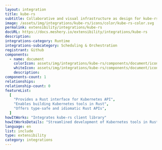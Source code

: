 ```yaml
---
layout: integration
title: kube-rs
subtitle: Collaborative and visual infrastructure as design for kube-rs
image: /assets/img/integrations/kube-rs/icons/color/kube-rs-color.svg
permalink: extensibility/integrations/kube-rs
docURL: https://docs.meshery.io/extensibility/integrations/kube-rs
description:
integrations-category: Runtime
integrations-subcategory: Scheduling & Orchestration
registrant: Github
components:
  - name: document
    colorIcon: assets/img/integrations/kube-rs/components/document/icons/color/document-color.svg
    whiteIcon: assets/img/integrations/kube-rs/components/document/icons/white/document-white.svg
    description:
components-count: 1
relationships:
relationship-count: 0
featureList:
  [
    "Provides a Rust interface for Kubernetes API",
    "Enables building Kubernetes tools in Rust",
    "Offers type-safe and idiomatic Rust APIs",
  ]
howItWorks: "Integrates kube-rs client library"
howItWorksDetails: "Streamlined development of Kubernetes tools in Rust"
language: en
list: include
type: extensibility
category: integrations
---
```

